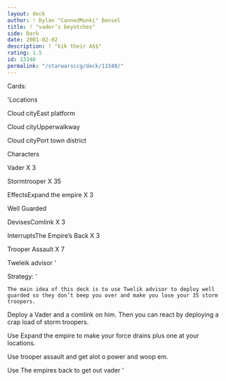 ```yaml
---
layout: deck
author: ! Dylan "CannedMunki" Bensel
title: ! "vader’s beyotches"
side: Dark
date: 2001-02-02
description: ! "kik their A$$"
rating: 1.5
id: 13348
permalink: "/starwarsccg/deck/13348/"
---
```

Cards: 

'Locations

Cloud cityEast platform

Cloud cityUpperwalkway

Cloud cityPort town district


Characters

Vader X 3

Stormtrooper X 35


EffectsExpand the empire X 3

Well Guarded 


DevisesComlink X 3


InterruptsThe Empire’s Back X 3

Trooper Assault X 7

Tweleik advisor  '

Strategy: '

    The main idea of this deck is to use Twelik advisor to deploy well guarded so they don’t beep you over and make you lose your 35 storm troopers.


Deploy a Vader and a comlink on him.  Then you can react by deploying a crap load of storm troopers.


Use Expand the empire to make your force drains plus one at your locations.


Use trooper assault and get alot o power and woop em.


Use The empires back to get out vader '

